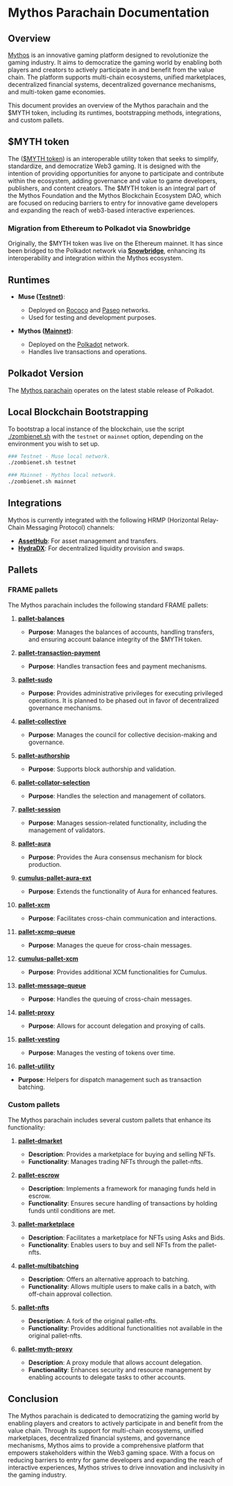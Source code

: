 # Mythos Parachain Documentation

## Overview

[Mythos](https://mythos.foundation/) is an innovative gaming platform designed to revolutionize the gaming industry.
It aims to democratize the gaming world by enabling both players and creators to actively participate in and benefit from the value chain.
The platform supports multi-chain ecosystems, unified marketplaces, decentralized financial systems, decentralized governance mechanisms, and multi-token game economies.

This document provides an overview of the Mythos parachain and the $MYTH token, including its runtimes, bootstrapping methods, integrations, and custom pallets.

## $MYTH token

The ([\$MYTH token](https://www.coinbase.com/en-es/price/mythos)) is an interoperable utility token that seeks to simplify, standardize, and democratize Web3 gaming.
It is designed with the intention of providing opportunities for anyone to participate and contribute within the ecosystem, adding governance and value to game developers, publishers, and content creators.
The $MYTH token is an integral part of the Mythos Foundation and the Mythos Blockchain Ecosystem DAO, which are focused on reducing barriers to entry for innovative game developers and expanding the reach of web3-based interactive experiences.

### Migration from Ethereum to Polkadot via Snowbridge

Originally, the $MYTH token was live on the Ethereum mainnet. It has since been bridged to the Polkadot network via **[Snowbridge](https://docs.snowbridge.network/)**, enhancing its interoperability and integration within the Mythos ecosystem.


## Runtimes

- **Muse ([Testnet](../runtime/testnet/src/lib.rs))**:
	- Deployed on [Rococo](https://dotapps-io.ipns.dweb.link/?rpc=wss%3A%2F%2Frococo-muse-rpc.polkadot.io#/explorer) and [Paseo](https://dotapps-io.ipns.dweb.link/?rpc=wss%3A%2F%2Fpaseo-muse-rpc.polkadot.io#/explorer) networks.
	- Used for testing and development purposes.

- **Mythos ([Mainnet](../runtime/mainnet/src/lib.rs))**:
	- Deployed on the [Polkadot](https://dotapps-io.ipns.dweb.link/?rpc=wss%3A%2F%2Fpolkadot-mythos-rpc.polkadot.io#/explorer) network.
	- Handles live transactions and operations.


## Polkadot Version

The [Mythos parachain](https://parachains.info/details/mythos) operates on the latest stable release of Polkadot.


## Local Blockchain Bootstrapping

To bootstrap a local instance of the blockchain, use the script [./zombienet.sh](../zombienet.sh) with the `testnet` or `mainnet` option, depending on the environment you wish to set up.

```bash
### Testnet - Muse local network.
./zombienet.sh testnet

### Mainnet - Mythos local network.
./zombienet.sh mainnet
```

## Integrations

Mythos is currently integrated with the following HRMP (Horizontal Relay-Chain Messaging Protocol) channels:

- **[AssetHub](https://parachains.info/details/assethub_polkadot)**: For asset management and transfers.
- **[HydraDX](https://parachains.info/details/hydration)**: For decentralized liquidity provision and swaps.


## Pallets

### FRAME pallets

The Mythos parachain includes the following standard FRAME pallets:

1. **[pallet-balances](https://crates.io/crates/pallet-balances)**
    - **Purpose**: Manages the balances of accounts, handling transfers, and ensuring account balance integrity of the $MYTH token.

2. **[pallet-transaction-payment](https://crates.io/crates/pallet-transaction-payment)**
    - **Purpose**: Handles transaction fees and payment mechanisms.

3. **[pallet-sudo](https://crates.io/crates/pallet-sudo)**
    - **Purpose**: Provides administrative privileges for executing privileged operations. It is planned to be phased out in favor of decentralized governance mechanisms.

4. **[pallet-collective](https://crates.io/crates/pallet-collective)**
    - **Purpose**: Manages the council for collective decision-making and governance.

5. **[pallet-authorship](https://crates.io/crates/pallet-authorship)**
    - **Purpose**: Supports block authorship and validation.

6. **[pallet-collator-selection](https://crates.io/crates/pallet-collator-selection)**
    - **Purpose**: Handles the selection and management of collators.

7. **[pallet-session](https://crates.io/crates/pallet-session)**
   - **Purpose**: Manages session-related functionality, including the management of validators.

8. **[pallet-aura](https://crates.io/crates/pallet-aura)**
   - **Purpose**: Provides the Aura consensus mechanism for block production.

9. **[cumulus-pallet-aura-ext](https://crates.io/crates/cumulus-pallet-aura-ext)**
   - **Purpose**: Extends the functionality of Aura for enhanced features.

10. **[pallet-xcm](https://crates.io/crates/pallet-xcmhttps://crates.io/crates/pallet-xcm)**
    - **Purpose**: Facilitates cross-chain communication and interactions.

11. **[pallet-xcmp-queue](https://crates.io/crates/cumulus-pallet-xcmp-queue)**
    - **Purpose**: Manages the queue for cross-chain messages.

12. **[cumulus-pallet-xcm](https://crates.io/crates/cumulus-pallet-xcm)**
    - **Purpose**: Provides additional XCM functionalities for Cumulus.

13. **[pallet-message-queue](https://crates.io/crates/pallet-message-queue)**
    - **Purpose**: Handles the queuing of cross-chain messages.

14. **[pallet-proxy](https://crates.io/crates/pallet-proxy)**
    - **Purpose**: Allows for account delegation and proxying of calls.

15. **[pallet-vesting](https://crates.io/crates/pallet-vesting)**
    - **Purpose**: Manages the vesting of tokens over time.

16. **[pallet-utility](https://crates.io/crates/pallet-utility)**
- **Purpose**: Helpers for dispatch management such as transaction batching.

### Custom pallets

The Mythos parachain includes several custom pallets that enhance its functionality:

1. **[pallet-dmarket](../pallets/dmarket/src/lib.rs)**
	- **Description**: Provides a marketplace for buying and selling NFTs.
	- **Functionality**: Manages trading NFTs through the pallet-nfts.

2. **[pallet-escrow](../pallets/escrow/src/lib.rs)**
	- **Description**: Implements a framework for managing funds held in escrow.
	- **Functionality**: Ensures secure handling of transactions by holding funds until conditions are met.

3. **[pallet-marketplace](../pallets/marketplace/src/lib.rs)**
	- **Description**: Facilitates a marketplace for NFTs using Asks and Bids.
	- **Functionality**: Enables users to buy and sell NFTs from the pallet-nfts.

4. **[pallet-multibatching](../pallets/multibatching/src/lib.rs)**
	- **Description**: Offers an alternative approach to batching.
	- **Functionality**: Allows multiple users to make calls in a batch, with off-chain approval collection.

5. **[pallet-nfts](../pallets/nfts/src/lib.rs)**
	- **Description**: A fork of the original pallet-nfts.
	- **Functionality**: Provides additional functionalities not available in the original pallet-nfts.

6. **[pallet-myth-proxy](../pallets/myth-proxy/src/lib.rs)**
	- **Description**: A proxy module that allows account delegation.
	- **Functionality**: Enhances security and resource management by enabling accounts to delegate tasks to other accounts.


## Conclusion

The Mythos parachain is dedicated to democratizing the gaming world by enabling players and creators to actively participate in and benefit from the value chain.
Through its support for multi-chain ecosystems, unified marketplaces, decentralized financial systems, and governance mechanisms, Mythos aims to provide a comprehensive platform that empowers stakeholders within the Web3 gaming space.
With a focus on reducing barriers to entry for game developers and expanding the reach of interactive experiences, Mythos strives to drive innovation and inclusivity in the gaming industry.
